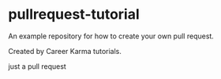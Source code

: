 # pullrequest-tutorial
An example repository for how to create your own pull request.

Created by Career Karma tutorials.


just a pull request
